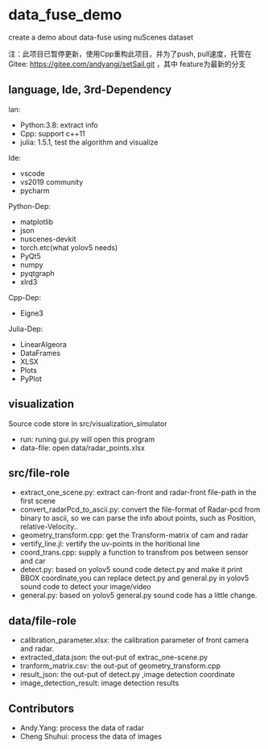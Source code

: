 # data_fuse_demo
create a demo about data-fuse using nuScenes dataset

注：此项目已暂停更新，使用Cpp重构此项目，并为了push, pull速度，托管在Gitee: https://gitee.com/andyangj/setSail.git ，其中 feature为最新的分支

## language, Ide, 3rd-Dependency
lan:
- Python:3.8: extract info
- Cpp: support c++11
- julia: 1.5.1, test the algorithm and visualize

Ide:
- vscode
- vs2019 community
- pycharm

Python-Dep:
- matplotlib
- json
- nuscenes-devkit
- torch.etc(what yolov5 needs)
- PyQt5
- numpy
- pyqtgraph
- xlrd3

Cpp-Dep:
- Eigne3

Julia-Dep:
- LinearAlgeora
- DataFrames
- XLSX
- Plots
- PyPlot

## visualization
Source code store in src/visualization_simulator
- run: runing gui.py will open this program
- data-file: open data/radar_points.xlsx

## src/file-role
- extract_one_scene.py: extract can-front and radar-front file-path in the first scene
- convert_radarPcd_to_ascii.py: convert the file-format of Radar-pcd from binary to ascii, so we can parse the info about points, such as Position, relative-Velocity..
- geometry_transform.cpp: get the Transform-matrix of cam and radar
- vertify_line.jl: vertify the uv-points in the horitional line 
- coord_trans.cpp: supply a function to transfrom pos between sensor and car
- detect.py: based on yolov5 sound code detect.py and make it print BBOX coordinate,you can replace detect.py and general.py in yolov5 sound code to detect your image/video
- general.py: based on yolov5 general.py sound code has a little change.

## data/file-role
- calibration_parameter.xlsx: the calibration parameter of front camera and radar.
- extracted_data.json: the out-put of extrac_one-scene.py
- tranform_matrix.csv: the out-put of geometry_transform.cpp
- result_json: the out-put of detect.py ,image detection coordinate
- image_detection_result: image detection results

## Contributors
- Andy.Yang: process the data of radar
- Cheng Shuhui: process the data of images
